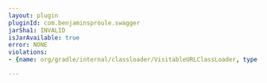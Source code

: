 ```yaml
---
layout: plugin
pluginId: com.benjaminsproule.swagger
jarSha1: INVALID
isJarAvailable: true
error: NONE
violations:
- {name: org/gradle/internal/classloader/VisitableURLClassLoader, type: internal-api-usage}

---
```

